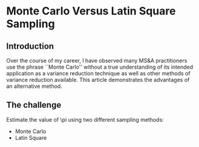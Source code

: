 # Monte Carlo Versus Latin Square Sampling

## Introduction

Over the course of my career, I have observed many MS&A practitioners
use the phrase ``Monte Carlo'' without a true understanding of its intended 
application as a variance reduction technique as well as other methods of
variance reduction available.  This article demonstrates the advantages of 
an alternative method.

## The challenge
Estimate the value of \pi using two different sampling methods:
+ Monte Carlo
+ Latin Square
